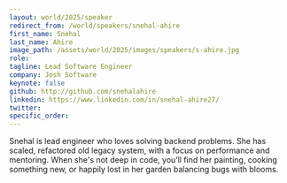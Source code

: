 ```yaml
---
layout: world/2025/speaker
redirect_from: /world/speakers/snehal-ahire
first_name: Snehal
last_name: Ahire
image_path: /assets/world/2025/images/speakers/s-ahire.jpg
role:
tagline: Lead Software Engineer
company: Josh Software
keynote: false
github: http://github.com/snehalahire
linkedin: https://www.linkedin.com/in/snehal-ahire27/
twitter:
specific_order:
---
```


Snehal is lead engineer who loves solving backend problems. She has scaled, refactored old legacy system, with a focus on performance and mentoring. When she's not deep in code, you’ll find her painting, cooking something new, or happily lost in her garden balancing bugs with blooms.
